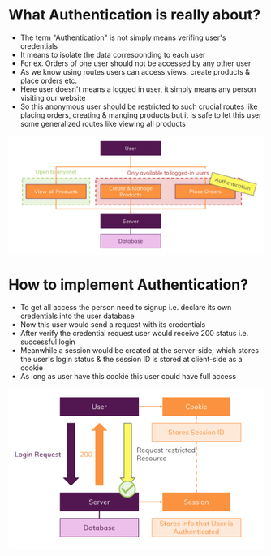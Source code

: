 # What Authentication is really about?
- The term "Authentication" is not simply means verifing user's credentials
- It means to isolate the data corresponding to each user
- For ex. Orders of one user should not be accessed by any other user
- As we know using routes users can access views, create products & place orders etc.
- Here user doesn't means a logged in user, it simply means any person visiting our website
- So this anonymous user should be restricted to such crucial routes like placing orders, creating & manging products but it is safe to let this user some generalized routes like viewing all products

![Authentication](../screen_shots/what_is_auth.png)

# How to implement Authentication?
- To get all access the person need to signup i.e. declare its own credentials into the user database
- Now this user would send a request with its credentials
- After verify the credential request user would receive 200 status i.e. successful login
- Meanwhile a session would be created at the server-side, which stores the user's login status & the session ID is stored at client-side as a cookie
- As long as user have this cookie this user could have full access

![implementing auth](../screen_shots/Implement_auth.png)